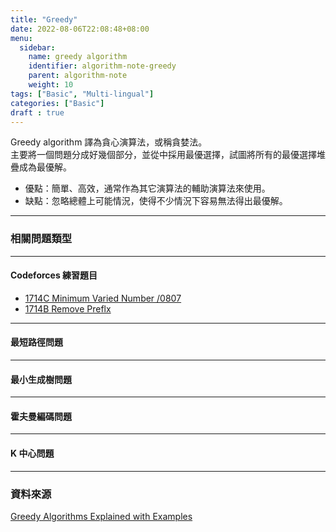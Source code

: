 ```yaml
---
title: "Greedy"
date: 2022-08-06T22:08:48+08:00
menu:
  sidebar:
    name: greedy algorithm
    identifier: algorithm-note-greedy
    parent: algorithm-note
    weight: 10
tags: ["Basic", "Multi-lingual"]
categories: ["Basic"]
draft : true
---
```


Greedy algorithm 譯為貪心演算法，或稱貪婪法。  
主要將一個問題分成好幾個部分，並從中採用最優選擇，試圖將所有的最優選擇堆疊成為最優解。

- 優點：簡單、高效，通常作為其它演算法的輔助演算法來使用。
- 缺點：忽略總體上可能情況，使得不少情況下容易無法得出最優解。
***

### 相關問題類型
***

#### Codeforces 練習題目
- [1714C Minimum Varied Number /0807](https://codeforces.com/problemset/problem/1714/C)  
- [1714B Remove Preflx](https://codeforces.com/problemset/problem/1714/B)
***

#### 最短路徑問題
***
#### 最小生成樹問題
***
#### 霍夫曼編碼問題
***

#### K 中心問題
***

### 資料來源
[Greedy Algorithms Explained with Examples](https://www.freecodecamp.org/news/what-is-a-greedy-algorithm/)